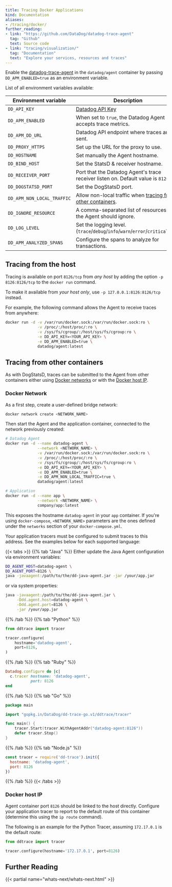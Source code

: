 ```yaml
---
title: Tracing Docker Applications
kind: Documentation
aliases:
- /tracing/docker/
further_reading:
- link: "https://github.com/DataDog/datadog-trace-agent"
  tag: "Github"
  text: Source code
- link: "tracing/visualization/"
  tag: "Documentation"
  text: "Explore your services, resources and traces"
---
```


Enable the [datadog-trace-agent][1] in the `datadog/agent` container by passing `DD_APM_ENABLED=true` as an environment variable.

List of all environment variables available:

| Environment variable       | Description                                                                                   |
| ------                     | ------                                                                                        |
| `DD_API_KEY`               | [Datadog API Key][3]                                                                          |
| `DD_APM_ENABLED`           | When set to `true`, the Datadog Agent accepts trace metrics.                                  |
| `DD_APM_DD_URL`            | Datadog API endpoint where traces are sent.                                                   |
| `DD_PROXY_HTTPS`           | Set up the URL for the proxy to use.                                                          |
| `DD_HOSTNAME`              | Set manually the Agent hostname.                                                              |
| `DD_BIND_HOST`             | Set the StatsD & receiver hostname.                                                           |
| `DD_RECEIVER_PORT`         | Port that the Datadog Agent's trace receiver listen on. Default value is `8126`.              |
| `DD_DOGSTATSD_PORT`        | Set the DogStatsD port.                                                                       |
| `DD_APM_NON_LOCAL_TRAFFIC` | Allow non-local traffic when [tracing from other containers](#tracing-from-other-containers). |
| `DD_IGNORE_RESOURCE`       | A comma-separated list of resources that the Agent should ignore.                             |
| `DD_LOG_LEVEL`             | Set the logging level. (`trace`/`debug`/`info`/`warn`/`error`/`critical`/`off`)               |
| `DD_APM_ANALYZED_SPANS`    | Configure the spans to analyze for transactions.                                              |


## Tracing from the host

Tracing is available on port `8126/tcp` from *any host* by adding the option `-p 8126:8126/tcp` to the `docker run` command.

To make it available from *your host only*, use `-p 127.0.0.1:8126:8126/tcp` instead.

For example, the following command allows the Agent to receive traces from anywhere:

```bash
docker run -d -v /var/run/docker.sock:/var/run/docker.sock:ro \
              -v /proc/:/host/proc/:ro \
              -v /sys/fs/cgroup/:/host/sys/fs/cgroup:ro \
              -e DD_API_KEY=<YOUR_API_KEY> \
              -e DD_APM_ENABLED=true \
              datadog/agent:latest
```

## Tracing from other containers

As with DogStatsD, traces can be submitted to the Agent from other containers either using [Docker networks](#docker-network) or with the [Docker host IP](#host-ip).

### Docker Network

As a first step, create a user-defined bridge network:

```bash
docker network create <NETWORK_NAME>
```

Then start the Agent and the application container, connected to the network previously created:

```bash
# Datadog Agent
docker run -d --name datadog-agent \
              --network <NETWORK_NAME> \
              -v /var/run/docker.sock:/var/run/docker.sock:ro \
              -v /proc/:/host/proc/:ro \
              -v /sys/fs/cgroup/:/host/sys/fs/cgroup:ro \
              -e DD_API_KEY=<YOUR_API_KEY> \
              -e DD_APM_ENABLED=true \
              -e DD_APM_NON_LOCAL_TRAFFIC=true \
              datadog/agent:latest

# Application
docker run -d --name app \
              --network <NETWORK_NAME> \
              company/app:latest
```

This exposes the hostname `datadog-agent` in your `app` container.
If you're using `docker-compose`, `<NETWORK_NAME>` parameters are the ones defined under the `networks` section of your `docker-compose.yml`.

Your application tracers must be configured to submit traces to this address. See the examples below for each supported language:

{{< tabs >}}
{{% tab "Java" %}}
Either update the Java Agent configuration via environment variables:

```bash
DD_AGENT_HOST=datadog-agent \
DD_AGENT_PORT=8126 \
java -javaagent:/path/to/the/dd-java-agent.jar -jar /your/app.jar
```

or via system properties:

```bash
java -javaagent:/path/to/the/dd-java-agent.jar \
     -Ddd.agent.host=datadog-agent \
     -Ddd.agent.port=8126 \
     -jar /your/app.jar
```
{{% /tab %}}
{{% tab "Python" %}}
```python
from ddtrace import tracer

tracer.configure(
    hostname='datadog-agent',
    port=8126,
)
```
{{% /tab %}}
{{% tab "Ruby" %}}
```ruby
Datadog.configure do |c|
  c.tracer hostname: 'datadog-agent',
           port: 8126
end
```
{{% /tab %}}
{{% tab "Go" %}}
```go
package main

import "gopkg.in/DataDog/dd-trace-go.v1/ddtrace/tracer"

func main() {
    tracer.Start(tracer.WithAgentAddr("datadog-agent:8126"))
    defer tracer.Stop()
}
```
{{% /tab %}}
{{% tab "Node.js" %}}
```javascript
const tracer = require('dd-trace').init({
  hostname: 'datadog-agent',
  port: 8126
})
```
{{% /tab %}}
{{< /tabs >}}

### Docker host IP

Agent container port `8126` should be linked to the host directly.
Configure your application tracer to report to the default route of this container (determine this using the `ip route` command).

The following is an example for the Python Tracer, assuming `172.17.0.1` is the default route:

```python
from ddtrace import tracer

tracer.configure(hostname='172.17.0.1', port=8126)
```

## Further Reading

{{< partial name="whats-next/whats-next.html" >}}

[1]: https://github.com/DataDog/datadog-trace-agent
[2]: /agent/basic_agent_usage/docker
[3]: https://app.datadoghq.com/account/settings#api
